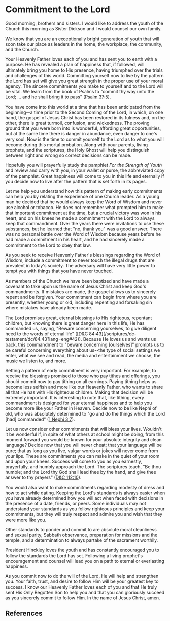 # Commitment to the Lord

Good morning, brothers and sisters. I would like to address the youth of the
Church this morning as Sister Dickson and I would counsel our own family.

We know that you are an exceptionally bright generation of youth that will
soon take our place as leaders in the home, the workplace, the community, and
the Church.

Your Heavenly Father loves each of you and has sent you to earth with a
purpose. He has revealed a plan of happiness that, if followed, will
ultimately bring you home to His presence, having triumphed over the trials
and challenges of this world. Committing yourself now to live by the pattern
the Lord has set will give you great strength in the proper use of your moral
agency. The sincere commitments you make to yourself and to the Lord will be
vital. We learn from the book of Psalms to "commit thy way unto the Lord; ...
and he shall bring it to pass" ([Psalm
37:5](/scriptures/ot/ps/37.5?lang=eng#4)).

You have come into this world at a time that has been anticipated from the
beginning--a time prior to the Second Coming of the Lord, in which, on one
hand, the gospel of Jesus Christ has been restored in its fulness and, on the
other, there is great turmoil, confusion, and wickedness. The proving ground
that you were born into is wonderful, affording great opportunities, but at
the same time there is danger in abundance, even danger to one's very soul.
Now is the time to commit yourself to the Lord as to what you will become
during this mortal probation. Along with your parents, living prophets, and
the scriptures, the Holy Ghost will help you distinguish between right and
wrong so correct decisions can be made.

Hopefully you will prayerfully study the pamphlet _For the Strength of Youth_
and review and carry with you, in your wallet or purse, the abbreviated copy
of the pamphlet. Great happiness will come to you in this life and eternally
if you decide now to live after the pattern that is set forth in its pages.

Let me help you understand how this pattern of making early commitments can
help you by relating the experience of one Church leader. As a young man he
decided that he would always keep the Word of Wisdom and never use alcohol or
tobacco. He does not remember what prompted him to make that important
commitment at the time, but a crucial victory was won in his heart, and on his
knees he made a commitment with the Lord to always keep that commandment. Over
the years there were invitations to use these substances, but he learned that
"no, thank you" was a good answer. There was no personal battle over the Word
of Wisdom because years before he had made a commitment in his heart, and he
had sincerely made a commitment to the Lord to obey that law.

As you seek to receive Heavenly Father's blessings regarding the Word of
Wisdom, include a commitment to never touch the illegal drugs that are
prevalent in today's society. The adversary will have very little power to
tempt you with things that you have never touched.

As members of the Church we have been baptized and have made a covenant to
take upon us the name of Jesus Christ and keep God's commandments. If mistakes
are made, the gospel allows us to sincerely repent and be forgiven. Your
commitment can begin from where you are presently, whether young or old,
including repenting and forsaking sin where mistakes have already been made.

The Lord promises great, eternal blessings to His righteous, repentant
children, but knowing there is great danger here in this life, He has
commanded us, saying, "Beware concerning yourselves, to give diligent heed to
the words of eternal life" ([D&amp;C 84:43](/scriptures/dc-
testament/dc/84.43?lang=eng#42)). Because He loves us and wants us back, this
commandment to "beware concerning [ourselves]" prompts us to be careful
concerning everything about us--the type of social settings we enter, what we
see and read, the media and entertainment we choose, the music we listen to,
and more.

Setting a pattern of early commitment is very important. For example, to
receive the blessings promised to those who pay tithes and offerings, you
should commit now to pay tithing on all earnings. Paying tithing helps us
become less selfish and more like our Heavenly Father, who wants to share all
that He has with His righteous children. Making that decision will be
extremely important. It is interesting to note that, like tithing, every
commandment is designed for your eternal happiness and to help you become more
like your Father in Heaven. Decide now to be like Nephi of old, who was
absolutely determined to "go and do the things which the Lord [had] commanded"
([1 Nephi 3:7](/scriptures/bofm/1-ne/3.7?lang=eng#6)).

Let us now consider other commitments that will bless your lives. Wouldn't it
be wonderful if, in spite of what others at school might be doing, from this
moment forward you would be known for your absolute integrity and clean
language? Decide now that you will never cheat; that your language will be
pure; that as long as you live, vulgar words or jokes will never come from
your lips. These are commitments you can make in the quiet of your room and
upon your knees. Success will come to you as you earnestly, prayerfully, and
humbly approach the Lord. The scriptures teach, "Be thou humble; and the Lord
thy God shall lead thee by the hand, and give thee answer to thy prayers"
([D&amp;C 112:10](/scriptures/dc-testament/dc/112.10?lang=eng#9)).

You would also want to make commitments regarding modesty of dress and how to
act while dating. Keeping the Lord's standards is always easier when you have
already determined how you will act when faced with decisions in the presence
of a date, friends, or peers. Some individuals may not understand your
standards as you follow righteous principles and keep your commitments, but
they will truly respect and admire you and wish that they were more like you.

Other standards to ponder and commit to are absolute moral cleanliness and
sexual purity, Sabbath observance, preparation for missions and the temple,
and a determination to always partake of the sacrament worthily.

President Hinckley loves the youth and has constantly encouraged you to follow
the standards the Lord has set. Following a living prophet's encouragement and
counsel will lead you on a path to eternal or everlasting happiness.

As you commit now to do the will of the Lord, He will help and strengthen you.
Your faith, trust, and desire to follow Him will be your greatest key to
success. I know our Heavenly Father loves each of you and that He truly sent
His Only Begotten Son to help you and that you can gloriously succeed as you
sincerely commit to follow Him. In the name of Jesus Christ, amen.

## References

